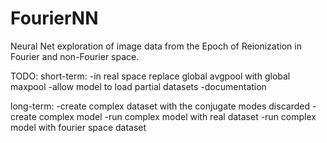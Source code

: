 # FourierNN
Neural Net exploration of image data from the Epoch of Reionization in Fourier and non-Fourier space. 

TODO:
short-term:
-in real space replace global avgpool with global maxpool
-allow model to load partial datasets
-documentation

long-term:
-create complex dataset with the conjugate modes discarded
-create complex model
-run complex model with real dataset
-run complex model with fourier space dataset
